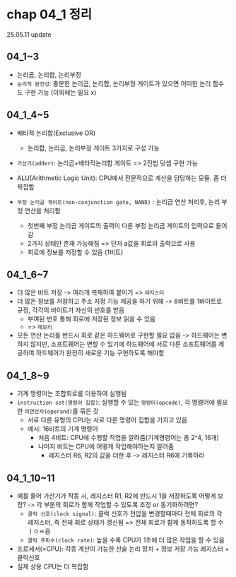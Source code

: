 # chap 04_1 정리 
25.05.11 update

## 04_1~3
* 논리곱, 논리합, 논리부정 
* `논리적 완전성`: 충분한 논리곱, 논리합, 논리부정 게이트가 있으면 어떠한 논리 함수도 구현 가능 (이외에는 필요 x)

## 04_1_4~5
* 배타적 논리합(Exclusive OR)
    * 논리합, 논리곱, 논리부정 게이트 3가지로 구성 가능
* `가산기(adder)`: 논리곱+배타적논리합 게이트 => 2진법 덧셈 구현 가능 
* ALU(Arithmetic Logic Unit): CPU에서 전문적으로 계산을 담당하는 모듈. 좀 더 복잡함 

* `부정 논리곱 게이트(non-conjunction gate, NAND)` : 논리곱 연산 처리후, 논리 부정 연산을 처리함 
    * 첫번째 부정 논리곱 게이트의 출력이 다른 부정 논리곱 게이트의 입력으로 들어감 
    * 2가지 상태만 존재 가능해짐 => 단자 a값을 회로의 출력으로 사용 
    * 회로에 정보를 저장할 수 있음 (1비트)

## 04_1_6~7
* 더 많은 비트 저장 -> 여러개 복제하여 붙이기 => `레지스터`
* 더 많은 정보를 저장하고 주소 지정 기능 제공을 하기 위해 -> 8비트를 1바이트로 규정, 각각의 바이트가 자신의 번호를 받음 
    * 부여된 번호 통해 회로에 저장된 정보 읽을 수 있음 
    * => `메모리`
* 모든 연산 논리를 반드시 회로 같은 하드웨어로 구현할 필요 없음 -> 하드웨어는 변하지 않지만, 소프트웨어는 변할 수 있기에 하드웨어에 서로 다른 소프트웨어를 제공하여 하드웨어가 완전히 새로운 기능 구현하도록 해야함 

## 04_1_8~9
* 기계 명령어는 조합회로를 이용하여 실행됨 
* `instruction set(명령어 집합)`: 실행할 수 있는 `명령어(opcode)`, 각 명령어에 필요한 `피연산자(operand)`를 묶은 것 
    * 서로 다른 유형의 CPU는 서로 다른 명령어 집합을 가지고 있음 
    * 예시: 16비트의 기계 명령어 
        * 처음 4비트: CPU에 수행할 작업을 알려줌(기계명령어는 총 2^4, 16개) 
        * 나머지 비트는 CPU에 어떻게 작업해야하는지 알려줌 
            * 레지스터 R6, R2의 값을 더한 후 -> 레지스터 R6에 기록하라 

## 04_1_10~11
* 예를 들어 가산기가 작동 시, 레지스터 R1, R2에 반드시 1을 저장하도록 어떻게 보장? -> 각 부분의 회로가 함께 작업할 수 있도록 조정 or 동기화하려면? 
    * `클럭 신호(clock signal)`: 클럭 신호가 전압을 변경할때마다 전체 회로의 각 레지스터, 즉 전체 회로 상태가 갱신됨 => 전체 회로가 함께 동작하도록 할 수 ㅣㅇㅆ음 
    * `클럭 주파수(clock rate)`: 높을 수록 CPU가 1초에 더 많은 작업을 할 수 있음 
* 프로세서(=CPU): 각종 계산이 가능한 산술 논리 장치 + 정보 저장 가능 레지스터 + 클럭신호 
* 실제 상용 CPU는 더 복잡함 

